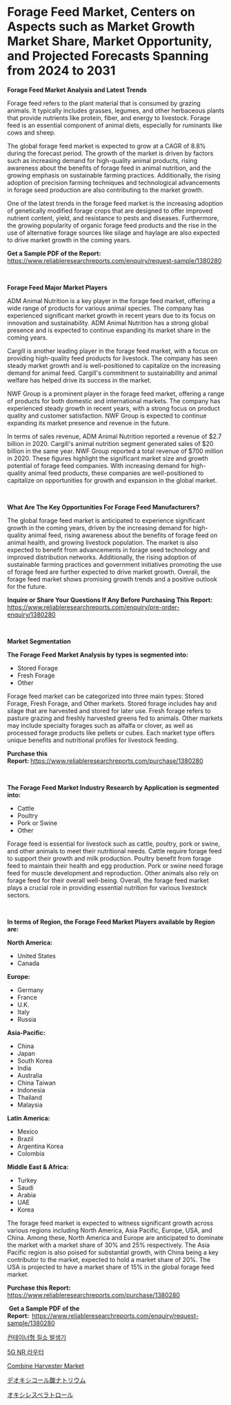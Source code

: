 <p><h1>Forage Feed Market, Centers on Aspects such as Market Growth Market Share, Market Opportunity, and Projected Forecasts Spanning from 2024 to 2031</h1></p><p><strong>Forage Feed Market Analysis and Latest Trends</strong></p>
<p><p>Forage feed refers to the plant material that is consumed by grazing animals. It typically includes grasses, legumes, and other herbaceous plants that provide nutrients like protein, fiber, and energy to livestock. Forage feed is an essential component of animal diets, especially for ruminants like cows and sheep.</p><p>The global forage feed market is expected to grow at a CAGR of 8.8% during the forecast period. The growth of the market is driven by factors such as increasing demand for high-quality animal products, rising awareness about the benefits of forage feed in animal nutrition, and the growing emphasis on sustainable farming practices. Additionally, the rising adoption of precision farming techniques and technological advancements in forage seed production are also contributing to the market growth.</p><p>One of the latest trends in the forage feed market is the increasing adoption of genetically modified forage crops that are designed to offer improved nutrient content, yield, and resistance to pests and diseases. Furthermore, the growing popularity of organic forage feed products and the rise in the use of alternative forage sources like silage and haylage are also expected to drive market growth in the coming years.</p></p>
<p><strong>Get a Sample PDF of the Report:&nbsp;</strong> <a href="https://www.reliableresearchreports.com/enquiry/request-sample/1380280">https://www.reliableresearchreports.com/enquiry/request-sample/1380280</a></p>
<p>&nbsp;</p>
<p><strong>Forage Feed Major Market Players</strong></p>
<p><p>ADM Animal Nutrition is a key player in the forage feed market, offering a wide range of products for various animal species. The company has experienced significant market growth in recent years due to its focus on innovation and sustainability. ADM Animal Nutrition has a strong global presence and is expected to continue expanding its market share in the coming years.</p><p>Cargill is another leading player in the forage feed market, with a focus on providing high-quality feed products for livestock. The company has seen steady market growth and is well-positioned to capitalize on the increasing demand for animal feed. Cargill's commitment to sustainability and animal welfare has helped drive its success in the market.</p><p>NWF Group is a prominent player in the forage feed market, offering a range of products for both domestic and international markets. The company has experienced steady growth in recent years, with a strong focus on product quality and customer satisfaction. NWF Group is expected to continue expanding its market presence and revenue in the future.</p><p>In terms of sales revenue, ADM Animal Nutrition reported a revenue of $2.7 billion in 2020. Cargill's animal nutrition segment generated sales of $20 billion in the same year. NWF Group reported a total revenue of $700 million in 2020. These figures highlight the significant market size and growth potential of forage feed companies. With increasing demand for high-quality animal feed products, these companies are well-positioned to capitalize on opportunities for growth and expansion in the global market.</p></p>
<p>&nbsp;</p>
<p><strong>What Are The Key Opportunities For Forage Feed Manufacturers?</strong></p>
<p><p>The global forage feed market is anticipated to experience significant growth in the coming years, driven by the increasing demand for high-quality animal feed, rising awareness about the benefits of forage feed on animal health, and growing livestock population. The market is also expected to benefit from advancements in forage seed technology and improved distribution networks. Additionally, the rising adoption of sustainable farming practices and government initiatives promoting the use of forage feed are further expected to drive market growth. Overall, the forage feed market shows promising growth trends and a positive outlook for the future.</p></p>
<p><strong>Inquire or Share Your Questions If Any Before Purchasing This Report:</strong> <a href="https://www.reliableresearchreports.com/enquiry/pre-order-enquiry/1380280">https://www.reliableresearchreports.com/enquiry/pre-order-enquiry/1380280</a></p>
<p>&nbsp;</p>
<p><strong>Market Segmentation</strong></p>
<p><strong>The Forage Feed Market Analysis by types is segmented into:</strong></p>
<p><ul><li>Stored Forage</li><li>Fresh Forage</li><li>Other</li></ul></p>
<p><p>Forage feed market can be categorized into three main types: Stored Forage, Fresh Forage, and Other markets. Stored forage includes hay and silage that are harvested and stored for later use. Fresh forage refers to pasture grazing and freshly harvested greens fed to animals. Other markets may include specialty forages such as alfalfa or clover, as well as processed forage products like pellets or cubes. Each market type offers unique benefits and nutritional profiles for livestock feeding.</p></p>
<p><strong>Purchase this Report:&nbsp;</strong><a href="https://www.reliableresearchreports.com/purchase/1380280">https://www.reliableresearchreports.com/purchase/1380280</a></p>
<p>&nbsp;</p>
<p><strong>The Forage Feed Market Industry Research by Application is segmented into:</strong></p>
<p><ul><li>Cattle</li><li>Poultry</li><li>Pork or Swine</li><li>Other</li></ul></p>
<p><p>Forage feed is essential for livestock such as cattle, poultry, pork or swine, and other animals to meet their nutritional needs. Cattle require forage feed to support their growth and milk production. Poultry benefit from forage feed to maintain their health and egg production. Pork or swine need forage feed for muscle development and reproduction. Other animals also rely on forage feed for their overall well-being. Overall, the forage feed market plays a crucial role in providing essential nutrition for various livestock sectors.</p></p>
<p>&nbsp;</p>
<p><strong>In terms of Region, the Forage Feed Market Players available by Region are:</strong></p>
<p>
    <p> <strong> North America: </strong>
        <ul>
            <li>United States</li>
            <li>Canada</li>
        </ul>
        </p> 
    <p> <strong> Europe: </strong>
        <ul>
            <li>Germany</li>
            <li>France</li>
            <li>U.K.</li>
            <li>Italy</li>
            <li>Russia</li>
        </ul>
        </p> 
    <p> <strong> Asia-Pacific: </strong>
        <ul>
            <li>China</li>
            <li>Japan</li>
            <li>South Korea</li>
            <li>India</li>
            <li>Australia</li>
            <li>China Taiwan</li>
            <li>Indonesia</li>
            <li>Thailand</li>
            <li>Malaysia</li>
        </ul>
        </p> 
    <p> <strong> Latin America: </strong>
        <ul>
            <li>Mexico</li>
            <li>Brazil</li>
            <li>Argentina Korea</li>
            <li>Colombia</li>
        </ul>
        </p> 
    <p> <strong> Middle East & Africa: </strong>
        <ul>
            <li>Turkey</li>
            <li>Saudi</li>
            <li>Arabia</li>
            <li>UAE</li>
            <li>Korea</li>
        </ul>
    </p>
    </p>
<p><p>The forage feed market is expected to witness significant growth across various regions including North America, Asia Pacific, Europe, USA, and China. Among these, North America and Europe are anticipated to dominate the market with a market share of 30% and 25% respectively. The Asia Pacific region is also poised for substantial growth, with China being a key contributor to the market, expected to hold a market share of 20%. The USA is projected to have a market share of 15% in the global forage feed market.</p></p>
<p><strong>Purchase this Report: </strong><a href="https://www.reliableresearchreports.com/purchase/1380280">https://www.reliableresearchreports.com/purchase/1380280</a></p>
<p>&nbsp;<strong>Get a Sample PDF of the Report:&nbsp;&nbsp;</strong><a href="https://www.reliableresearchreports.com/enquiry/request-sample/1380280">https://www.reliableresearchreports.com/enquiry/request-sample/1380280</a></p>
<p><strong></strong></p>
<p><p><a href="https://medium.com/@ppekbp22499696/%EC%BB%A8%ED%85%8C%EC%9D%B4%EB%84%88%ED%99%94%EB%90%9C-%EC%A7%88%EC%86%8C-%EB%B0%9C%EC%83%9D%EA%B8%B0-%EC%8B%9C%EC%9E%A5-%EA%B2%BD%EC%9F%81-%EB%B6%84%EC%84%9D-%EC%8B%9C%EC%9E%A5-%EB%8F%99%ED%96%A5-%EB%B0%8F-2031%EB%85%84%EA%B9%8C%EC%A7%80%EC%9D%98-%EC%A0%84%EB%A7%9D-45ba860c68c3">컨테이너형 질소 발생기</a></p><p><a href="https://medium.com/@ppekbp22499696/5g-nr-%EB%9D%BC%EC%9A%B0%ED%84%B0-%EC%8B%9C%EC%9E%A5-%EA%B7%9C%EB%AA%A8-%EC%8B%9C%EC%9E%A5-%EC%A0%84%EB%A7%9D-%EB%B0%8F-%EC%8B%9C%EC%9E%A5-%EC%98%88%EC%B8%A1-2024%EB%85%84%EB%B6%80%ED%84%B0-2031%EB%85%84%EA%B9%8C%EC%A7%80-9ca5352a0381">5G NR 라우터</a></p><p><a href="https://github.com/pgtimber/Market-Research-Report-List-1/blob/main/combine-harvester-market.md">Combine Harvester Market</a></p><p><a href="https://medium.com/@deborahclarke2008/%E3%83%8A%E3%83%88%E3%83%AA%E3%82%A6%E3%83%A0%E3%83%87%E3%82%AA%E3%82%AD%E3%82%B7%E3%82%B3%E3%83%AC%E3%83%BC%E3%83%88%E5%B8%82%E5%A0%B4-%E5%B8%82%E5%A0%B4%E3%82%B7%E3%82%A7%E3%82%A2-%E5%B8%82%E5%A0%B4%E5%8B%95%E5%90%91-%E3%81%8A%E3%82%88%E3%81%B3%E5%B0%86%E6%9D%A5%E3%81%AE%E6%88%90%E9%95%B7%E3%82%92%E6%8E%A2%E3%82%8B-d9d11c40b140">デオキシコール酸ナトリウム</a></p><p><a href="https://medium.com/@deborahclarke2008/%E3%82%AA%E3%82%AD%E3%82%B7%E3%83%AC%E3%82%B9%E3%83%99%E3%83%A9%E3%83%88%E3%83%AD%E3%83%BC%E3%83%AB%E3%81%AE%E5%B8%82%E5%A0%B4%E5%88%86%E6%9E%90-%E3%81%9D%E3%81%AEcagr-%E5%B8%82%E5%A0%B4%E3%82%BB%E3%82%B0%E3%83%A1%E3%83%B3%E3%83%86%E3%83%BC%E3%82%B7%E3%83%A7%E3%83%B3-%E3%81%8A%E3%82%88%E3%81%B3%E3%82%B0%E3%83%AD%E3%83%BC%E3%83%90%E3%83%AB%E7%94%A3%E6%A5%AD%E6%A6%82%E8%A6%81-2f935a124c25">オキシレスベラトロール</a></p></p>